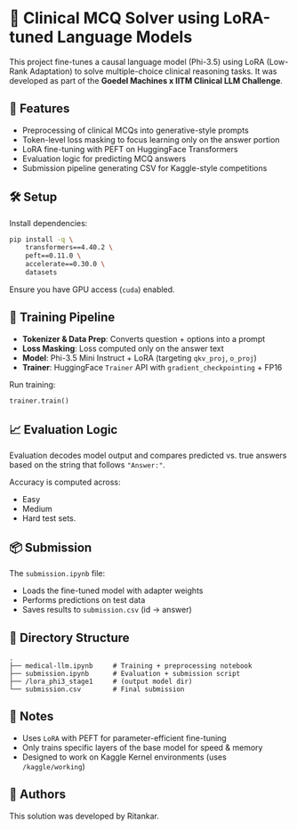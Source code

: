 # 🧠 Clinical MCQ Solver using LoRA-tuned Language Models

This project fine-tunes a causal language model (Phi-3.5) using LoRA (Low-Rank Adaptation) to solve multiple-choice clinical reasoning tasks. It was developed as part of the **Goedel Machines x IITM Clinical LLM Challenge**.

## 🚀 Features

- Preprocessing of clinical MCQs into generative-style prompts
- Token-level loss masking to focus learning only on the answer portion
- LoRA fine-tuning with PEFT on HuggingFace Transformers
- Evaluation logic for predicting MCQ answers
- Submission pipeline generating CSV for Kaggle-style competitions

## 🛠️ Setup

Install dependencies:

```bash
pip install -q \
    transformers==4.40.2 \
    peft==0.11.0 \
    accelerate==0.30.0 \
    datasets
```

Ensure you have GPU access (`cuda`) enabled.

## 🧩 Training Pipeline

- **Tokenizer & Data Prep**: Converts question + options into a prompt
- **Loss Masking**: Loss computed only on the answer text
- **Model**: Phi-3.5 Mini Instruct + LoRA (targeting `qkv_proj`, `o_proj`)
- **Trainer**: HuggingFace `Trainer` API with `gradient_checkpointing` + FP16

Run training:
```python
trainer.train()
```

## 📈 Evaluation Logic

Evaluation decodes model output and compares predicted vs. true answers based on the string that follows `"Answer:"`.

Accuracy is computed across:
- Easy
- Medium
- Hard
test sets.

## 📦 Submission

The `submission.ipynb` file:
- Loads the fine-tuned model with adapter weights
- Performs predictions on test data
- Saves results to `submission.csv` (id → answer)

## 📂 Directory Structure

```
.
├── medical-llm.ipynb     # Training + preprocessing notebook
├── submission.ipynb      # Evaluation + submission script
├── /lora_phi3_stage1     # (output model dir)
└── submission.csv        # Final submission
```

## 📌 Notes

- Uses `LoRA` with PEFT for parameter-efficient fine-tuning
- Only trains specific layers of the base model for speed & memory
- Designed to work on Kaggle Kernel environments (uses `/kaggle/working`)

## 👥 Authors

This solution was developed by Ritankar.
